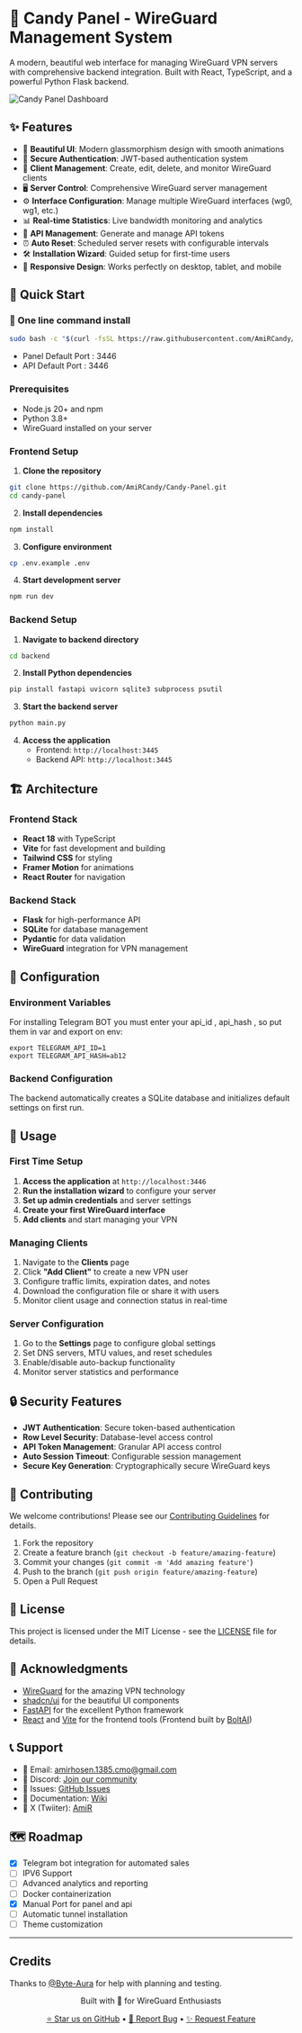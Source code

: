 # 🍭 Candy Panel - WireGuard Management System

A modern, beautiful web interface for managing WireGuard VPN servers with comprehensive backend integration. Built with React, TypeScript, and a powerful Python Flask backend.

![Candy Panel Dashboard](https://github.com/AmiRCandy/Candy-Panel/blob/15d1fa6852bb187ccbfcc5712c481cc3d00235cc/image.png)

## ✨ Features

- 🎨 **Beautiful UI**: Modern glassmorphism design with smooth animations
- 🔐 **Secure Authentication**: JWT-based authentication system
- 👥 **Client Management**: Create, edit, delete, and monitor WireGuard clients
- 🖥️ **Server Control**: Comprehensive WireGuard server management
- ⚙️ **Interface Configuration**: Manage multiple WireGuard interfaces (wg0, wg1, etc.)
- 📊 **Real-time Statistics**: Live bandwidth monitoring and analytics
- 🔑 **API Management**: Generate and manage API tokens
- ⏰ **Auto Reset**: Scheduled server resets with configurable intervals
- 🛠️ **Installation Wizard**: Guided setup for first-time users
- 📱 **Responsive Design**: Works perfectly on desktop, tablet, and mobile

## 🚀 Quick Start

### 🚀 One line command install

```bash
sudo bash -c "$(curl -fsSL https://raw.githubusercontent.com/AmiRCandy/Candy-Panel/main/setup.sh)"
```
- Panel Default Port : 3446
- API Default Port : 3446

### Prerequisites

- Node.js 20+ and npm
- Python 3.8+
- WireGuard installed on your server

### Frontend Setup

1. **Clone the repository**
```bash
git clone https://github.com/AmiRCandy/Candy-Panel.git
cd candy-panel
```

2. **Install dependencies**
```bash
npm install
```

3. **Configure environment**
```bash
cp .env.example .env
```

4. **Start development server**
```bash
npm run dev
```

### Backend Setup

1. **Navigate to backend directory**
```bash
cd backend
```

2. **Install Python dependencies**
```bash
pip install fastapi uvicorn sqlite3 subprocess psutil
```

3. **Start the backend server**
```bash
python main.py
```

4. **Access the application**
   - Frontend: `http://localhost:3445`
   - Backend API: `http://localhost:3445`

## 🏗️ Architecture

### Frontend Stack
- **React 18** with TypeScript
- **Vite** for fast development and building
- **Tailwind CSS** for styling
- **Framer Motion** for animations
- **React Router** for navigation

### Backend Stack
- **Flask** for high-performance API
- **SQLite** for database management
- **Pydantic** for data validation
- **WireGuard** integration for VPN management

## 🔧 Configuration

### Environment Variables

For installing Telegram BOT you must enter your api_id , api_hash , so put them in var and export on env:

```env
export TELEGRAM_API_ID=1
export TELEGRAM_API_HASH=ab12
```

### Backend Configuration

The backend automatically creates a SQLite database and initializes default settings on first run.

## 🎯 Usage

### First Time Setup

1. **Access the application** at `http://localhost:3446`
2. **Run the installation wizard** to configure your server
3. **Set up admin credentials** and server settings
4. **Create your first WireGuard interface**
5. **Add clients** and start managing your VPN

### Managing Clients

1. Navigate to the **Clients** page
2. Click **"Add Client"** to create a new VPN user
3. Configure traffic limits, expiration dates, and notes
4. Download the configuration file or share it with users
5. Monitor client usage and connection status in real-time

### Server Configuration

1. Go to the **Settings** page to configure global settings
2. Set DNS servers, MTU values, and reset schedules
3. Enable/disable auto-backup functionality
4. Monitor server statistics and performance

## 🔒 Security Features

- **JWT Authentication**: Secure token-based authentication
- **Row Level Security**: Database-level access control
- **API Token Management**: Granular API access control
- **Auto Session Timeout**: Configurable session management
- **Secure Key Generation**: Cryptographically secure WireGuard keys

## 🤝 Contributing

We welcome contributions! Please see our [Contributing Guidelines](CONTRIBUTING.md) for details.

1. Fork the repository
2. Create a feature branch (`git checkout -b feature/amazing-feature`)
3. Commit your changes (`git commit -m 'Add amazing feature'`)
4. Push to the branch (`git push origin feature/amazing-feature`)
5. Open a Pull Request

## 📝 License

This project is licensed under the MIT License - see the [LICENSE](LICENSE) file for details.

## 🙏 Acknowledgments

- [WireGuard](https://www.wireguard.com/) for the amazing VPN technology
- [shadcn/ui](https://ui.shadcn.com/) for the beautiful UI components
- [FastAPI](https://fastapi.tiangolo.com/) for the excellent Python framework
- [React](https://reactjs.org/) and [Vite](https://vitejs.dev/) for the frontend tools (Frontend built by [BoltAI](https://bolt.new))

## 📞 Support

- 📧 Email: amirhosen.1385.cmo@gmail.com
- 💬 Discord: [Join our community](https://discord.gg/candypanel)
- 🐛 Issues: [GitHub Issues](https://github.com/AmiRCandy/Candy-Panel/issues)
- 📖 Documentation: [Wiki](https://github.com/AmiRCandy/Candy-Panel)
- 📖 X (Twiiter): [AmiR](https://x.com/BeNamKhodaHastm)

## 🗺️ Roadmap

- [x] Telegram bot integration for automated sales
- [ ] IPV6 Support
- [ ] Advanced analytics and reporting
- [ ] Docker containerization
- [x] Manual Port for panel and api
- [ ] Automatic tunnel installation
- [ ] Theme customization

---
## Credits

Thanks to [@Byte-Aura](https://github.com/Byte-Aura) for help with planning and testing.



<div align="center">
  <p>Built with 💜 for WireGuard Enthusiasts</p>
  <p>
    <a href="https://github.com/AmiRCandy/Candy-Panel/stargazers">⭐ Star us on GitHub</a> •
    <a href="https://github.com/AmiRCandy/Candy-Panel/issues">🐛 Report Bug</a> •
    <a href="https://github.com/AmiRCandy/Candy-Panel/issues">✨ Request Feature</a>
  </p>
</div>
